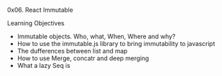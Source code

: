 0x06. React Immutable

Learning Objectives
- Immutable objects. Who, what, When, Where and why?
- How to use the immutable.js library to bring immutability to javascript
- The dufferences between list and map
- How to use Merge, concatr and deep merging
- What a lazy Seq is
